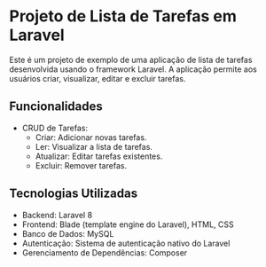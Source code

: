 # Projeto de Lista de Tarefas em Laravel

Este é um projeto de exemplo de uma aplicação de lista de tarefas desenvolvida usando o framework Laravel. A aplicação permite aos usuários criar, visualizar, editar e excluir tarefas.

## Funcionalidades
- CRUD de Tarefas:
  - Criar: Adicionar novas tarefas.
  - Ler: Visualizar a lista de tarefas.
  - Atualizar: Editar tarefas existentes.
  - Excluir: Remover tarefas.

## Tecnologias Utilizadas
 - Backend: Laravel 8
 - Frontend: Blade (template engine do Laravel), HTML, CSS
 - Banco de Dados: MySQL
 - Autenticação: Sistema de autenticação nativo do Laravel
 - Gerenciamento de Dependências: Composer
